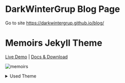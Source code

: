 # DarkWinterGrup Blog Page
Go to site https://darkwintergrup.github.io/blog/

# Memoirs Jekyll Theme

[Live Demo](https://wowthemesnet.github.io/jekyll-theme-memoirs/) | [Docs & Download](https://bootstrapstarter.com/bootstrap-templates/jekyll-theme-memoirs/)

![memoirs](https://bootstrapstarter.com/assets/img/themes/memoirs-jekyll.jpg)


<details>
<summary> Used Theme </summary>
:tv: [Memoirs Jekyll Theme](https://wowthemesnet.github.io/jekyll-theme-memoirs/)
</details>

